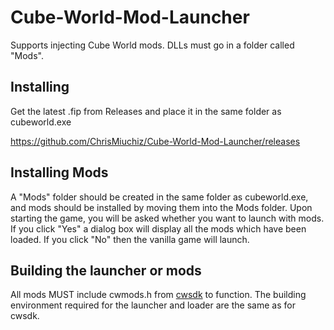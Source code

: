 # Cube-World-Mod-Launcher

Supports injecting Cube World mods. DLLs must go in a folder called "Mods".

## Installing
Get the latest .fip from Releases and place it in the same folder as cubeworld.exe

https://github.com/ChrisMiuchiz/Cube-World-Mod-Launcher/releases

## Installing Mods
A "Mods" folder should be created in the same folder as cubeworld.exe, and mods should be installed by moving them into the Mods folder. Upon starting the game, you will be asked whether you want to launch with mods. If you click "Yes" a dialog box will display all the mods which have been loaded. If you click "No" then the vanilla game will launch.

## Building the launcher or mods

All mods MUST include cwmods.h from [cwsdk](https://github.com/ChrisMiuchiz/CWSDK) to function. The building environment required for the launcher and loader are the same as for cwsdk.

